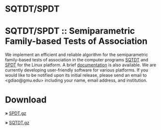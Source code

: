 # **SQTDT/SPDT**

# **SQTDT/SPDT :: Semiparametric Family-based Tests of Association**

We implement an efficient and reliable algorithm for the semiparametric family-based tests of association in the computer programs [SQTDT](http://dlin.web.unc.edu/wp-content/uploads/sites/1568/2013/02/SQTDT.gz) and [SPDT](http://dlin.web.unc.edu/wp-content/uploads/sites/1568/2013/02/SPDT.gz) for the Linux platform. A brief [documentation](http://dlin.web.unc.edu/wp-content/uploads/sites/1568/2013/02/SQTDT_documentation.zip) is also available. We are currently developing user-friendly software for various platforms. If you would like to be notified upon its initial release, please send an email to \<gdiao\@gmu.edu\> including your name, email address, and institution.

# **Download**

**»** [SPDT.gz](http://dlin.web.unc.edu/wp-content/uploads/sites/1568/2013/02/SPDT.gz)

**»** [SQTDT.gz](http://dlin.web.unc.edu/wp-content/uploads/sites/1568/2013/02/SQTDT.gz)
